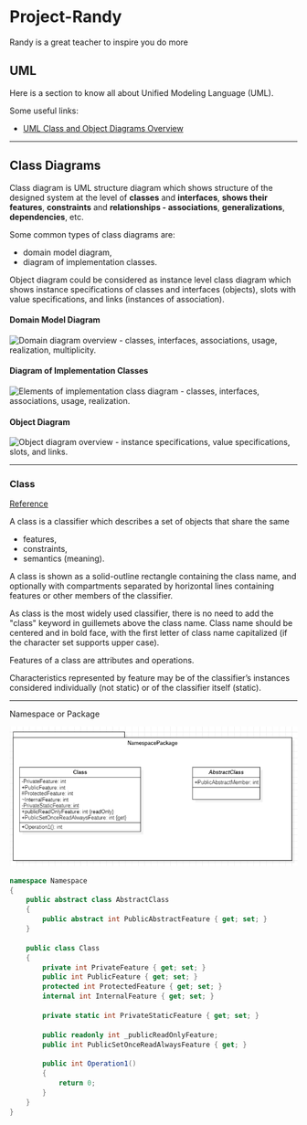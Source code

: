 # Project-Randy
Randy is a great teacher to inspire you do more

## UML 
Here is a section to know all about Unified Modeling Language (UML).

Some useful links:
- [UML Class and Object Diagrams Overview](https://www.uml-diagrams.org/class-diagrams-overview.html)

-----
## Class Diagrams
Class diagram is UML structure diagram which shows structure of the designed system at the level of **classes** and **interfaces**, **shows their features**, **constraints** and **relationships - associations**, **generalizations**, **dependencies**, etc.

Some common types of class diagrams are:
- domain model diagram,
- diagram of implementation classes.

Object diagram could be considered as instance level class diagram which shows instance specifications of classes and interfaces (objects), slots with value specifications, and links (instances of association).

#### Domain Model Diagram
![Domain diagram overview - classes, interfaces, associations, usage, realization, multiplicity.](https://www.uml-diagrams.org/class-diagrams/class-diagram-domain-overview.png)

#### Diagram of Implementation Classes
![Elements of implementation class diagram - classes, interfaces, associations, usage, realization.](https://www.uml-diagrams.org/class-diagrams/class-diagram-implementation-elements.png)

#### Object Diagram
![Object diagram overview - instance specifications, value specifications, slots, and links.](https://www.uml-diagrams.org/class-diagrams/object-diagram-overview.png)

----
### Class
[Reference](https://www.uml-diagrams.org/class.html)

A class is a classifier which describes a set of objects that share the same
- features,
- constraints,
- semantics (meaning).

A class is shown as a solid-outline rectangle containing the class name, and optionally with compartments separated by horizontal lines containing features or other members of the classifier.

As class is the most widely used classifier, there is no need to add the "class" keyword in guillemets above the class name. Class name should be centered and in bold face, with the first letter of class name capitalized (if the character set supports upper case).

Features of a class are attributes and operations.

Characteristics represented by feature may be of the classifier’s instances considered individually (not static) or of the classifier itself (static).

------
Namespace or Package

![Class Diagram](../../Resources/ClassDiagram.png)

```C#
namespace Namespace
{
    public abstract class AbstractClass
    {
        public abstract int PublicAbstractFeature { get; set; }
    }

    public class Class
    {
        private int PrivateFeature { get; set; }
        public int PublicFeature { get; set; }
        protected int ProtectedFeature { get; set; }
        internal int InternalFeature { get; set; }

        private static int PrivateStaticFeature { get; set; }

        public readonly int _publicReadOnlyFeature;
        public int PublicSetOnceReadAlwaysFeature { get; }

        public int Operation1()
        {
            return 0;
        }
    }
}
```